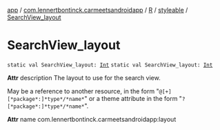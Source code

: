 [app](../../../index.md) / [com.lennertbontinck.carmeetsandroidapp](../../index.md) / [R](../index.md) / [styleable](index.md) / [SearchView_layout](./-search-view_layout.md)

# SearchView_layout

`static val SearchView_layout: `[`Int`](https://kotlinlang.org/api/latest/jvm/stdlib/kotlin/-int/index.html)
`static val SearchView_layout: `[`Int`](https://kotlinlang.org/api/latest/jvm/stdlib/kotlin/-int/index.html)

**Attr**
description The layout to use for the search view.

May be a reference to another resource, in the form "`@[+][*package*:]*type*/*name*`" or a theme attribute in the form "`?[*package*:]*type*/*name*`".

**Attr**
name com.lennertbontinck.carmeetsandroidapp:layout

